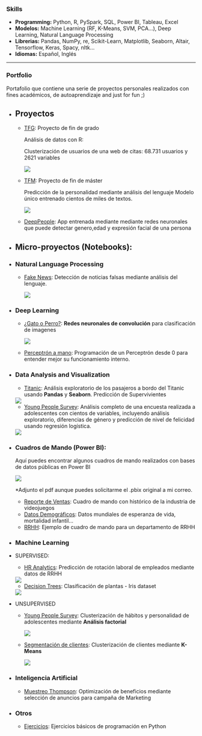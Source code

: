 <!-- Global site tag (gtag.js) - Google Analytics -->
<script async src="https://www.googletagmanager.com/gtag/js?id=UA-168755932-1"></script>
<script>
  window.dataLayer = window.dataLayer || [];
  function gtag(){dataLayer.push(arguments);}
  gtag('js', new Date());

  gtag('config', 'UA-168755932-1');
</script>



### Skills

- **Programming:** Python, R, PySpark, SQL, Power BI, Tableau, Excel
- **Modelos:** Machine Learning (RF, K-Means, SVM, PCA...), Deep Learning, Natural Language Processing
- **Librerias:** Pandas, NumPy, re, Scikit-Learn, Matplotlib, Seaborn, Altair, Tensorflow, Keras, Spacy, nltk...
- **Idiomas:** Español, Inglés

---

###                        Portfolio

Portafolio que contiene una serie de proyectos personales realizados con fines académicos, de autoaprendizaje and just for fun ;) 


- ## Proyectos

  - [TFG](https://github.com/Aibloy/Portafolio/blob/master/TFG%20-%20An%C3%A1lisis%20de%20datos%20con%20R.pdf): Proyecto de fin de grado

    Análisis de datos con R: 

    Clusterización de usuarios de una web de citas:  68.731 usuarios y 2621 variables 

    <img src="images/TFG.PNG?raw=true"/>

    

  - [TFM](https://github.com/Aibloy/tfm_kschool): Proyecto de fin de máster

    Predicción de la personalidad mediante análisis del lenguaje 
    Modelo único entrenado cientos de miles de textos.   
    
    <img src="images/tfm.JPG?raw=true"/>
    
    
  - [DeepPeople](https://deep-people.herokuapp.com/): App entrenada mediante mediante redes neuronales que puede detectar genero,edad y expresión facial de una persona

   
    
- ## Micro-proyectos (Notebooks):    

- ### Natural Language Processing

  - [Fake News](https://nbviewer.jupyter.org/github/Aibloy/Portafolio/blob/master/Fake%20News.ipynb): Detección de noticias falsas mediante análisis del lenguaje. 

    <img src="images/FN.PNG?raw=true"/>

- ### Deep Learning

  - [¿Gato o Perro?](https://nbviewer.jupyter.org/github/Aibloy/Portafolio/blob/master/Gato%20o%20Perro.ipynb): **Redes neuronales de convolución** para clasificación de imagenes

    <img src="images/CN.png?raw=true"/>

  - [Perceptrón a mano](https://nbviewer.jupyter.org/github/Aibloy/Portafolio/blob/master/Perceptr%C3%B3n%20from%20scratch.ipynb): Programación de un Perceptrón desde 0 para entender mejor su funcionamiento interno. 


- ### Data Analysis and Visualization

  - [Titanic](https://nbviewer.jupyter.org/github/Aibloy/Portafolio/blob/master/Titanic.ipynb): Análisis exploratorio de los pasajeros a bordo del Titanic usando **Pandas** y **Seaborn**. Predicción de Supervivientes 

  <img src="images/titanic.png?raw=true"/>

  - [Young People Survey](https://nbviewer.jupyter.org/github/Aibloy/Portafolio/blob/master/Young%20People%20Survey%20-%20diferencias%20g%C3%A9nero%20.ipynb):  Análisis completo de una encuesta realizada a adolescentes con cientos de variables, incluyendo análisis exploratorio, diferencias de género y predicción de nivel de felicidad usando regresión logística. 

  <img src="images/young_people_diferencias.png?raw=true"/>

- ### Cuadros de Mando (Power BI): 

  Aquí puedes encontrar algunos cuadros de mando realizados con bases de datos públicas en Power BI

  <img src="images/powerbi.PNG?raw=true"/>

  *Adjunto el pdf aunque puedes solicitarme el .pbix original a mi correo.

  - [Reporte de Ventas](https://github.com/Aibloy/Portafolio/blob/master/Dashboard%20Ventas.pdf): Cuadro de mando con histórico de la industria de videojuegos 
  - [Datos Demográficos](https://github.com/Aibloy/Portafolio/blob/master/Dashboard%20Demogr%C3%A1fico.pdf): Datos mundiales de esperanza de vida, mortalidad infantil...
  - [RRHH](https://github.com/Aibloy/Portafolio/blob/master/Dashboard%20rrhh.pdf): Ejemplo de cuadro de mando para un departamento de RRHH

- ### Machine Learning

- SUPERVISED: 
    - [HR Analytics](https://nbviewer.jupyter.org/github/Aibloy/Portafolio/blob/master/HR%20ANALYTICS%20.ipynb): Predicción de rotación laboral de empleados mediante datos de RRHH
    
    <img src="images/rrhh.PNG?raw=true"/>
    
    - [Decision Trees](https://nbviewer.jupyter.org/github/Aibloy/Portafolio/blob/master/Iris.ipynb): Clasificación de plantas - Iris dataset
    
    <img src="images/DT.png?raw=true"/>
  
- UNSUPERVISED
    - [Young People Survey](https://nbviewer.jupyter.org/github/Aibloy/Portafolio/blob/master/Young%20People%20Survey%20-%20An%C3%A1lisis%20Factorial%20.ipynb):  Clusterización  de hábitos y personalidad de adolescentes mediante **Análisis factorial**
    
      <img src="images/AF.PNG?raw=true"/>
    
    - [Segmentación de clientes](https://nbviewer.jupyter.org/github/Aibloy/Portafolio/blob/master/Segmentaci%C3%B3n%20de%20compradores.ipynb): Clusterización de clientes mediante **K-Means**
    
      <img src="images/KM.png?raw=true"/>


- ### Inteligencia Artificial

  - [Muestreo Thompson](https://nbviewer.jupyter.org/github/Aibloy/Portafolio/blob/master/Muestreo%20Thompson.ipynb): Optimización de beneficios mediante selección de anuncios para campaña de Marketing 



- ### Otros

  - [Ejercicios](https://nbviewer.jupyter.org/github/Aibloy/Portafolio/blob/master/Ejercicios%20de%20Python.ipynb): Ejercicios básicos de programación en Python 


